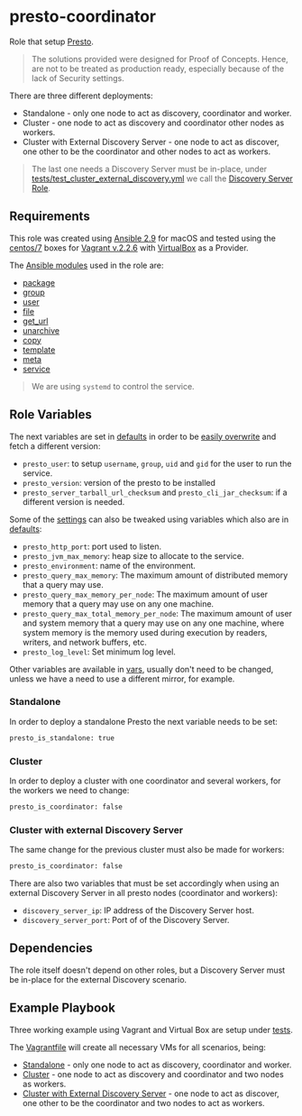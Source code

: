 # presto-coordinator

Role that setup  [Presto](https://prestodb.io).

> The solutions provided were designed for Proof of Concepts. Hence, are not to be treated as production ready, especially because of the lack of Security settings.

There are three different deployments:

- Standalone - only one node to act as discovery, coordinator and worker.
- Cluster - one node to act as discovery and coordinator other nodes as workers.
- Cluster with External Discovery Server - one node to act as discover, one other to be the coordinator and other nodes to act as workers.

> The last one needs a Discovery Server must be in-place, under [tests/test_cluster_external_discovery.yml](./tests/test_cluster_external_discovery.yml) we call  the [Discovery Server Role](../discovery-server/README.md).

## Requirements

This role was created using [Ansible 2.9](https://docs.ansible.com/ansible/2.9/) for macOS and tested using the [centos/7](https://app.vagrantup.com/centos/boxes/7) boxes for [Vagrant v.2.2.6](https://www.vagrantup.com/docs/index.html) with [VirtualBox](https://www.virtualbox.org/) as a Provider.

The [Ansible modules](https://docs.ansible.com/ansible/2.9/modules/modules_by_category.html) used in the role are:

- [package](https://docs.ansible.com/ansible/latest/modules/package_module.html#package-module)
- [group](https://docs.ansible.com/ansible/2.9/modules/group_module.html#group-module)
- [user](https://docs.ansible.com/ansible/2.9/modules/user_module.html#user-module)
- [file](https://docs.ansible.com/ansible/2.9/modules/file_module.html#file-module)
- [get_url](https://docs.ansible.com/ansible/2.9/modules/get_url_module.html#get_url-module)
- [unarchive](https://docs.ansible.com/ansible/2.9/modules/unarchive_module.html#unarchive-module)
- [copy](https://docs.ansible.com/ansible/2.9/modules/copy_module.html#copy-module)
- [template](https://docs.ansible.com/ansible/2.9/modules/template_module.html#template-module)
- [meta](https://docs.ansible.com/ansible/2.9/modules/meta_module.html#meta_module.html)
- [service](https://docs.ansible.com/ansible/2.9/modules/service_module.html#service-module)

> We are using `systemd` to control the service.

## Role Variables

The next variables are set in [defaults](./defaults/main.yml) in order to be [easily overwrite](https://docs.ansible.com/ansible/latest/user_guide/playbooks_variables.html#variable-precedence-where-should-i-put-a-variable) and fetch a different version:

- `presto_user`: to setup `username`, `group`, `uid` and `gid` for the user to run the service.
- `presto_version`: version of the presto to be installed
- `presto_server_tarball_url_checksum` and `presto_cli_jar_checksum`: if a different version is needed.

Some of the [settings](https://prestodb.io/docs/current/installation/deployment.html) can also be tweaked using variables which also are in [defaults](./defaults/main.yml):

- `presto_http_port`: port used to listen.
- `presto_jvm_max_memory`: heap size to allocate to the service.
- `presto_environment`: name of the environment.
- `presto_query_max_memory`: The maximum amount of distributed memory that a query may use.
- `presto_query_max_memory_per_node`: The maximum amount of user memory that a query may use on any one machine.
- `presto_query_max_total_memory_per_node`: The maximum amount of user and system memory that a query may use on any one machine, where system memory is the memory used during execution by readers, writers, and network buffers, etc.
- `presto_log_level`: Set minimum log level.

Other variables are available in [vars](vars/main.yml), usually don't need to be changed, unless we have a need to use a different mirror, for example.

### Standalone

In order to deploy a standalone Presto the next variable needs to be set:

```bash
presto_is_standalone: true
```

### Cluster

In order to deploy a cluster with one coordinator and several workers, for the workers we need to change:

```bash
presto_is_coordinator: false
```

### Cluster with external Discovery Server

The same change for the previous cluster must also be made for workers:

```bash
presto_is_coordinator: false
```

There are also two variables that must be set accordingly when using an external Discovery Server in all presto nodes (coordinator and workers):

- `discovery_server_ip`: IP address of the Discovery Server host.
- `discovery_server_port`: Port of of the Discovery Server.

## Dependencies

The role itself doesn't depend on other roles, but a Discovery Server must be in-place for the external Discovery scenario.

## Example Playbook

Three working example using Vagrant and Virtual Box are setup under [tests](./tests/).

The [Vagrantfile](./tests/Vagrantfile) will create all necessary VMs for all scenarios, being:

- [Standalone](./tests/test_standalone.yml) - only one node to act as discovery, coordinator and worker.
- [Cluster](./tests/test_cluster.yml) - one node to act as discovery and coordinator and two nodes as workers.
- [Cluster with External Discovery Server](./tests/test_cluster_external_discovery.yml) - one node to act as discover, one other to be the coordinator and two nodes to act as workers.
